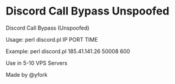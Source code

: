# Discord Call Bypass Unspoofed
Discord Call Bypass (Unspoofed)


Usage: perl discord.pl IP PORT TIME

Example: perl discord.pl 185.41.141.26 50008 600

Use in 5-10 VPS Servers


Made by @yfork
